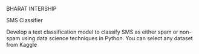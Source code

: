 BHARAT INTERSHIP

SMS Classifier

Develop a text classification model
to classify SMS as either spam or
non-spam using data science
techniques in Python. You can
select any dataset from Kaggle
 
